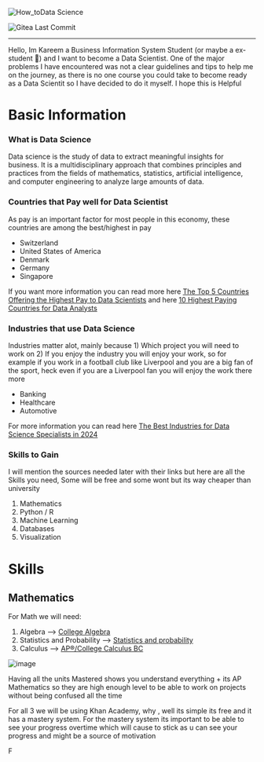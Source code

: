 ![How_toData Science](https://github.com/user-attachments/assets/909f8629-a418-4256-ba15-93a05ffdba86)

![Gitea Last Commit](https://img.shields.io/gitea/last-commit/kareemkotb/How%20to%20Data%20Science)

***
Hello, Im Kareem a Business Information System Student (or maybe a ex-student 🤷) and I want to become a Data Scientist. One of the major problems I have encountered was not a clear guidelines and tips to help me on the journey, as there is no one course you could take to become ready as a Data Scientit so I have decided to do it myself.
I hope this is Helpful

# Basic Information
### What is Data Science
Data science is the study of data to extract meaningful insights for business. It is a multidisciplinary approach that combines principles and practices from the fields of mathematics, statistics, artificial intelligence, and computer engineering to analyze large amounts of data.

### Countries that Pay well for Data Scientist
As pay is an important factor for most people in this economy, these countries are among the best/highest in pay
- Switzerland
- United States of America
- Denmark
- Germany
- Singapore

If you want more information you can read more here [The Top 5 Countries Offering the Highest Pay to Data Scientists](https://www.linkedin.com/pulse/top-5-countries-offering-highest-pay-data-9cove/) and here
[10 Highest Paying Countries for Data Analysts](https://www.instarem.com/blog/highest-paying-countries-for-data-analysts/#:~:text=The%20highest%2Dpaying%20countries%20for,high%20demand%20for%20data%20analysts.)

### Industries that use Data Science
Industries matter alot, mainly because 1) Which project you will need to work on 2) If you enjoy the industry you will enjoy your work, so for example if you work in a football club like Liverpool and you are a big fan of the sport, heck even if you are a Liverpool fan you will enjoy the work there more
- Banking
- Healthcare
- Automotive

For more information you can read here [The Best Industries for Data Science Specialists in 2024](https://365datascience.com/career-advice/the-best-industries-for-data-science-specialists/)

### Skills to Gain
I will mention the sources needed later with their links but here are all the Skills you need, Some will be free and some wont but its way cheaper than university
1. Mathematics
2. Python / R
3. Machine Learning
4. Databases
5. Visualization

# Skills
## Mathematics
For Math we will need:
1. Algebra --> [College Algebra](https://www.khanacademy.org/math/college-algebra)
2. Statistics and Probability --> [Statistics and probability](https://www.khanacademy.org/math/statistics-probability)
3. Calculus --> [AP®︎/College Calculus BC](https://www.khanacademy.org/math/ap-calculus-bc)

![image](https://github.com/user-attachments/assets/4c4bb84b-cfca-4c41-a0e4-847fe4a37057)

Having all the units Mastered shows you understand everything + its AP Mathematics so they are high enough level to be able to work on projects without being confused all the time

For all 3 we will be using Khan Academy, why , well its simple its free and it has a mastery system. For the mastery system its important to be able to see your progress overtime which will cause to stick as u can see your progress and might be a source of motivation



F
